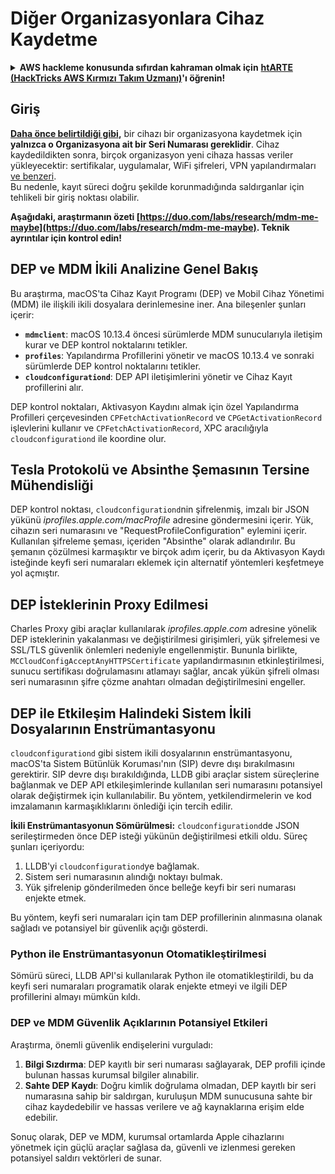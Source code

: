 # Diğer Organizasyonlara Cihaz Kaydetme

<details>

<summary><strong>AWS hackleme konusunda sıfırdan kahraman olmak için</strong> <a href="https://training.hacktricks.xyz/courses/arte"><strong>htARTE (HackTricks AWS Kırmızı Takım Uzmanı)</strong></a><strong>'ı öğrenin!</strong></summary>

HackTricks'i desteklemenin diğer yolları:

* Şirketinizi HackTricks'te **reklamını görmek** veya **HackTricks'i PDF olarak indirmek** için [**ABONELİK PLANLARINI**](https://github.com/sponsors/carlospolop) kontrol edin!
* [**Resmi PEASS & HackTricks ürünlerini**](https://peass.creator-spring.com) edinin
* Özel [**NFT'lerden**](https://opensea.io/collection/the-peass-family) oluşan koleksiyonumuz olan [**The PEASS Family**](https://opensea.io/collection/the-peass-family)'yi keşfedin
* 💬 [**Discord grubuna**](https://discord.gg/hRep4RUj7f) veya [**telegram grubuna**](https://t.me/peass) **katılın** veya **Twitter** 🐦 [**@carlospolopm**](https://twitter.com/hacktricks_live)'u **takip edin**.
* **Hacking hilelerinizi** [**HackTricks**](https://github.com/carlospolop/hacktricks) ve [**HackTricks Cloud**](https://github.com/carlospolop/hacktricks-cloud) github depolarına **PR göndererek paylaşın**.

</details>

## Giriş

[**Daha önce belirtildiği gibi**](./#what-is-mdm-mobile-device-management)**,** bir cihazı bir organizasyona kaydetmek için **yalnızca o Organizasyona ait bir Seri Numarası gereklidir**. Cihaz kaydedildikten sonra, birçok organizasyon yeni cihaza hassas veriler yükleyecektir: sertifikalar, uygulamalar, WiFi şifreleri, VPN yapılandırmaları [ve benzeri](https://developer.apple.com/enterprise/documentation/Configuration-Profile-Reference.pdf).\
Bu nedenle, kayıt süreci doğru şekilde korunmadığında saldırganlar için tehlikeli bir giriş noktası olabilir.

**Aşağıdaki, araştırmanın özeti [https://duo.com/labs/research/mdm-me-maybe](https://duo.com/labs/research/mdm-me-maybe). Teknik ayrıntılar için kontrol edin!**

## DEP ve MDM İkili Analizine Genel Bakış

Bu araştırma, macOS'ta Cihaz Kayıt Programı (DEP) ve Mobil Cihaz Yönetimi (MDM) ile ilişkili ikili dosyalara derinlemesine iner. Ana bileşenler şunları içerir:

- **`mdmclient`**: macOS 10.13.4 öncesi sürümlerde MDM sunucularıyla iletişim kurar ve DEP kontrol noktalarını tetikler.
- **`profiles`**: Yapılandırma Profillerini yönetir ve macOS 10.13.4 ve sonraki sürümlerde DEP kontrol noktalarını tetikler.
- **`cloudconfigurationd`**: DEP API iletişimlerini yönetir ve Cihaz Kayıt profillerini alır.

DEP kontrol noktaları, Aktivasyon Kaydını almak için özel Yapılandırma Profilleri çerçevesinden `CPFetchActivationRecord` ve `CPGetActivationRecord` işlevlerini kullanır ve `CPFetchActivationRecord`, XPC aracılığıyla `cloudconfigurationd` ile koordine olur.

## Tesla Protokolü ve Absinthe Şemasının Tersine Mühendisliği

DEP kontrol noktası, `cloudconfigurationd`nin şifrelenmiş, imzalı bir JSON yükünü _iprofiles.apple.com/macProfile_ adresine göndermesini içerir. Yük, cihazın seri numarasını ve "RequestProfileConfiguration" eylemini içerir. Kullanılan şifreleme şeması, içeriden "Absinthe" olarak adlandırılır. Bu şemanın çözülmesi karmaşıktır ve birçok adım içerir, bu da Aktivasyon Kaydı isteğinde keyfi seri numaraları eklemek için alternatif yöntemleri keşfetmeye yol açmıştır.

## DEP İsteklerinin Proxy Edilmesi

Charles Proxy gibi araçlar kullanılarak _iprofiles.apple.com_ adresine yönelik DEP isteklerinin yakalanması ve değiştirilmesi girişimleri, yük şifrelemesi ve SSL/TLS güvenlik önlemleri nedeniyle engellenmiştir. Bununla birlikte, `MCCloudConfigAcceptAnyHTTPSCertificate` yapılandırmasının etkinleştirilmesi, sunucu sertifikası doğrulamasını atlamayı sağlar, ancak yükün şifreli olması seri numarasının şifre çözme anahtarı olmadan değiştirilmesini engeller.

## DEP ile Etkileşim Halindeki Sistem İkili Dosyalarının Enstrümantasyonu

`cloudconfigurationd` gibi sistem ikili dosyalarının enstrümantasyonu, macOS'ta Sistem Bütünlük Koruması'nın (SIP) devre dışı bırakılmasını gerektirir. SIP devre dışı bırakıldığında, LLDB gibi araçlar sistem süreçlerine bağlanmak ve DEP API etkileşimlerinde kullanılan seri numarasını potansiyel olarak değiştirmek için kullanılabilir. Bu yöntem, yetkilendirmelerin ve kod imzalamanın karmaşıklıklarını önlediği için tercih edilir.

**İkili Enstrümantasyonun Sömürülmesi:**
`cloudconfigurationd`de JSON serileştirmeden önce DEP isteği yükünün değiştirilmesi etkili oldu. Süreç şunları içeriyordu:

1. LLDB'yi `cloudconfigurationd`ye bağlamak.
2. Sistem seri numarasının alındığı noktayı bulmak.
3. Yük şifrelenip gönderilmeden önce belleğe keyfi bir seri numarası enjekte etmek.

Bu yöntem, keyfi seri numaraları için tam DEP profillerinin alınmasına olanak sağladı ve potansiyel bir güvenlik açığı gösterdi.

### Python ile Enstrümantasyonun Otomatikleştirilmesi

Sömürü süreci, LLDB API'si kullanılarak Python ile otomatikleştirildi, bu da keyfi seri numaraları programatik olarak enjekte etmeyi ve ilgili DEP profillerini almayı mümkün kıldı.

### DEP ve MDM Güvenlik Açıklarının Potansiyel Etkileri

Araştırma, önemli güvenlik endişelerini vurguladı:

1. **Bilgi Sızdırma**: DEP kayıtlı bir seri numarası sağlayarak, DEP profili içinde bulunan hassas kurumsal bilgiler alınabilir.
2. **Sahte DEP Kaydı**: Doğru kimlik doğrulama olmadan, DEP kayıtlı bir seri numarasına sahip bir saldırgan, kuruluşun MDM sunucusuna sahte bir cihaz kaydedebilir ve hassas verilere ve ağ kaynaklarına erişim elde edebilir.

Sonuç olarak, DEP ve MDM, kurumsal ortamlarda Apple cihazlarını yönetmek için güçlü araçlar sağlasa da, güvenli ve izlenmesi gereken potansiyel saldırı vektörleri de sunar.
